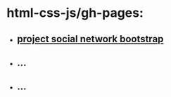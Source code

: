 # html-css-js/gh-pages:

* ## [project social network bootstrap](https://alexeyaleks.github.io/html-css-js/social-network-bootstrap/profile.html)
* ## ...
* ## ...
